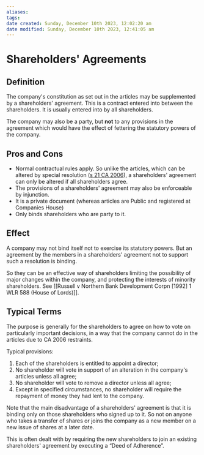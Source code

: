 ```yaml
---
aliases: 
tags: 
date created: Sunday, December 10th 2023, 12:02:20 am
date modified: Sunday, December 10th 2023, 12:41:05 am
---
```


# Shareholders' Agreements

## Definition

The company's constitution as set out in the articles may be supplemented by a shareholders' agreement. This is a contract entered into between the shareholders. It is usually entered into by all shareholders.

The company may also be a party, but **not** to any provisions in the agreement which would have the effect of fettering the statutory powers of the company.

## Pros and Cons

- Normal contractual rules apply. So unlike the articles, which can be altered by special resolution ([s 21 CA 2006](https://www.legislation.gov.uk/ukpga/2006/46/section/21)), a shareholders' agreement can only be altered if all shareholders agree.
- The provisions of a shareholders' agreement may also be enforceable by injunction.
- It is a private document (whereas articles are Public and registered at Companies House)
- Only binds shareholders who are party to it.

## Effect

A company may not bind itself not to exercise its statutory powers. But an agreement by the members in a shareholders' agreement not to support such a resolution is binding.

So they can be an effective way of shareholders limiting the possibility of major changes within the company, and protecting the interests of minority shareholders. See [[Russell v Northern Bank Development Corpn [1992] 1 WLR 588 (House of Lords)]].

## Typical Terms

The purpose is generally for the shareholders to agree on how to vote on particularly important decisions, in a way that the company cannot do in the articles due to CA 2006 restraints.

Typical provisions:

1. Each of the shareholders is entitled to appoint a director;
2. No shareholder will vote in support of an alteration in the company's articles unless all agree;
3. No shareholder will vote to remove a director unless all agree;
4. Except in specified circumstances, no shareholder will require the repayment of money they had lent to the company.

Note that the main disadvantage of a shareholders' agreement is that it is binding only on those shareholders who signed up to it. So not on anyone who takes a transfer of shares or joins the company as a new member on a new issue of shares at a later date.

This is often dealt with by requiring the new shareholders to join an existing shareholders' agreement by executing a “Deed of Adherence”.
